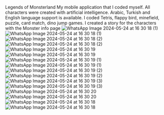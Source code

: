 Legends of Monsterland
My mobile application that I coded myself. 
All characters were created with artificial intelligence. 
Arabic, Turkish and English language support is available. 
I coded Tetris, flappy bird, minefield, puzzle, card match, dino jump games. 
I created a story for the characters with the Monster info page
![WhatsApp Image 2024-05-24 at 16 30 18 (1)](https://github.com/mehmetmutlu16/Legends-of-Monsterland-game-with-Flutter/assets/100967376/81b3b75a-e1ea-40d5-bbb8-6b79e7a3e8bb)
![WhatsApp Image 2024-05-24 at 16 30 18 (1)](https://github.com/mehmetmutlu16/Legends-of-Monsterland-game-with-Flutter/assets/100967376/81b3b75a-e1ea-40d5-bbb8-6b79e7a3e8bb)
![WhatsApp Image 2024-05-24 at 16 30 18 (2)](https://github.com/mehmetmutlu16/Legends-of-Monsterland-game-with-Flutter/assets/100967376/ff3917ec-97e7-4db3-8917-a378cc92148c)
![WhatsApp Image 2024-05-24 at 16 30 18 (2)](https://github.com/mehmetmutlu16/Legends-of-Monsterland-game-with-Flutter/assets/100967376/ff3917ec-97e7-4db3-8917-a378cc92148c)
![WhatsApp Image 2024-05-24 at 16 30 19](https://github.com/mehmetmutlu16/Legends-of-Monsterland-game-with-Flutter/assets/100967376/4134e35d-8979-41a9-ad4d-9f2e7bf30a9c)
![WhatsApp Image 2024-05-24 at 16 30 19](https://github.com/mehmetmutlu16/Legends-of-Monsterland-game-with-Flutter/assets/100967376/4134e35d-8979-41a9-ad4d-9f2e7bf30a9c)
![WhatsApp Image 2024-05-24 at 16 30 19 (1)](https://github.com/mehmetmutlu16/Legends-of-Monsterland-game-with-Flutter/assets/100967376/28914498-14ae-41d7-b1b3-38d340118b87)
![WhatsApp Image 2024-05-24 at 16 30 19 (1)](https://github.com/mehmetmutlu16/Legends-of-Monsterland-game-with-Flutter/assets/100967376/28914498-14ae-41d7-b1b3-38d340118b87)
![WhatsApp Image 2024-05-24 at 16 30 19 (2)](https://github.com/mehmetmutlu16/Legends-of-Monsterland-game-with-Flutter/assets/100967376/0491b58a-98b1-4c3d-91c8-da4f2f0bb801)
![WhatsApp Image 2024-05-24 at 16 30 19 (2)](https://github.com/mehmetmutlu16/Legends-of-Monsterland-game-with-Flutter/assets/100967376/0491b58a-98b1-4c3d-91c8-da4f2f0bb801)
![WhatsApp Image 2024-05-24 at 16 30 19 (3)](https://github.com/mehmetmutlu16/Legends-of-Monsterland-game-with-Flutter/assets/100967376/2709e56f-561b-4f9d-8be5-a5f8aab210a0)
![WhatsApp Image 2024-05-24 at 16 30 19 (3)](https://github.com/mehmetmutlu16/Legends-of-Monsterland-game-with-Flutter/assets/100967376/2709e56f-561b-4f9d-8be5-a5f8aab210a0)
![WhatsApp Image 2024-05-24 at 16 30 20](https://github.com/mehmetmutlu16/Legends-of-Monsterland-game-with-Flutter/assets/100967376/b7231696-b6b7-4004-b3f8-d9a5898728d0)
![WhatsApp Image 2024-05-24 at 16 30 20](https://github.com/mehmetmutlu16/Legends-of-Monsterland-game-with-Flutter/assets/100967376/b7231696-b6b7-4004-b3f8-d9a5898728d0)
![WhatsApp Image 2024-05-24 at 16 30 18](https://github.com/mehmetmutlu16/Legends-of-Monsterland-game-with-Flutter/assets/100967376/eeb1b745-1044-4e62-b30d-36575d3a746d)
![WhatsApp Image 2024-05-24 at 16 30 18](https://github.com/mehmetmutlu16/Legends-of-Monsterland-game-with-Flutter/assets/100967376/eeb1b745-1044-4e62-b30d-36575d3a746d)
